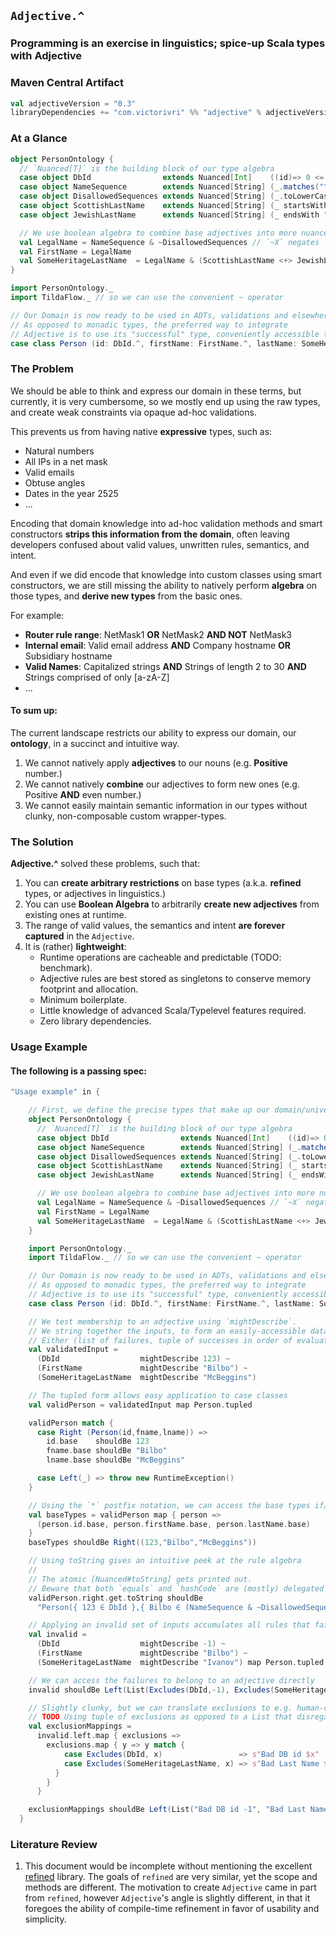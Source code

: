 ## `Adjective.^`

### Programming is an exercise in linguistics; spice-up Scala types with Adjective

### Maven Central Artifact
```scala
val adjectiveVersion = "0.3"
libraryDependencies += "com.victorivri" %% "adjective" % adjectiveVersion
```

### At a Glance
```scala
object PersonOntology {
  // `Nuanced[T]` is the building block of our type algebra
  case object DbId                extends Nuanced[Int]    ((id)=> 0 <= id && id < 2000000)
  case object NameSequence        extends Nuanced[String] (_.matches("^[A-Z][a-zA-Z]{1,31}$"))
  case object DisallowedSequences extends Nuanced[String] (_.toLowerCase.contains("fbomb"))
  case object ScottishLastName    extends Nuanced[String] (_ startsWith "Mc")
  case object JewishLastName      extends Nuanced[String] (_ endsWith "berg")

  // We use boolean algebra to combine base adjectives into more nuanced adjectives
  val LegalName = NameSequence & ~DisallowedSequences // `~X` negates `X`
  val FirstName = LegalName
  val SomeHeritageLastName  = LegalName & (ScottishLastName <+> JewishLastName) // `<+>` stands for Xor
}

import PersonOntology._
import TildaFlow._ // so we can use the convenient ~ operator

// Our Domain is now ready to be used in ADTs, validations and elsewhere.
// As opposed to monadic types, the preferred way to integrate
// Adjective is to use its "successful" type, conveniently accessible through `_.^`
case class Person (id: DbId.^, firstName: FirstName.^, lastName: SomeHeritageLastName.^)
```

### The Problem

We should be able to think and express our domain in these terms, but currently, it is very cumbersome, so we mostly end up
using the raw types, and create weak constraints via opaque ad-hoc validations.

This prevents us from having native __expressive__ types, such as:

- Natural numbers
- All IPs in a net mask 
- Valid emails
- Obtuse angles
- Dates in the year 2525
- ...

Encoding that domain knowledge into ad-hoc validation methods and smart constructors __strips this information from the domain__, 
often leaving developers confused about valid values, unwritten rules, semantics, and intent. 

And even if we did encode that knowledge into custom classes using smart constructors, we are still missing the ability 
to natively perform __algebra__ on those types, and __derive new types__ from the basic ones.

For example:

- __Router rule range__: NetMask1 __OR__ NetMask2 __AND NOT__ NetMask3
- __Internal email__: Valid email address __AND__ Company hostname __OR__ Subsidiary hostname
- __Valid Names__: Capitalized strings __AND__ Strings of length 2 to 30 __AND__ Strings comprised of only [a-zA-Z]
- ...

#### To sum up:
The current landscape restricts our ability to express our domain, our __ontology__, in a succinct and intuitive way.

1) We cannot natively apply __adjectives__ to our nouns (e.g. __Positive__ number.)
1) We cannot natively __combine__ our adjectives to form new ones (e.g. Positive __AND__ even number.)
1) We cannot easily maintain semantic information in our types without clunky, non-composable custom wrapper-types.

### The Solution

__Adjective.^__ solved these problems, such that:

1) You can __create arbitrary restrictions__ on base types (a.k.a. __refined__ types, or adjectives in linguistics.)
1) You can use __Boolean Algebra__ to arbitrarily __create new adjectives__ from existing ones at runtime.
1) The range of valid values, the semantics and intent __are forever captured__ in the `Adjective`.
1) It is (rather) __lightweight__:
    - Runtime operations are cacheable and predictable (TODO: benchmark).
    - Adjective rules are best stored as singletons to conserve memory footprint and allocation.
    - Minimum boilerplate. 
    - Little knowledge of advanced Scala/Typelevel features required.
    - Zero library dependencies.

### Usage Example

#### The following is a passing spec:

```scala
"Usage example" in {

    // First, we define the precise types that make up our domain/universe/ontology
    object PersonOntology {
      // `Nuanced[T]` is the building block of our type algebra
      case object DbId                extends Nuanced[Int]    ((id)=> 0 <= id && id < 2000000)
      case object NameSequence        extends Nuanced[String] (_.matches("^[A-Z][a-zA-Z]{1,31}$"))
      case object DisallowedSequences extends Nuanced[String] (_.toLowerCase.contains("fbomb"))
      case object ScottishLastName    extends Nuanced[String] (_ startsWith "Mc")
      case object JewishLastName      extends Nuanced[String] (_ endsWith "berg")

      // We use boolean algebra to combine base adjectives into more nuanced adjectives
      val LegalName = NameSequence & ~DisallowedSequences // `~X` negates `X`
      val FirstName = LegalName
      val SomeHeritageLastName  = LegalName & (ScottishLastName <+> JewishLastName) // `<+>` stands for Xor
    }

    import PersonOntology._
    import TildaFlow._ // so we can use the convenient ~ operator

    // Our Domain is now ready to be used in ADTs, validations and elsewhere.
    // As opposed to monadic types, the preferred way to integrate
    // Adjective is to use its "successful" type, conveniently accessible through `_.^`
    case class Person (id: DbId.^, firstName: FirstName.^, lastName: SomeHeritageLastName.^)

    // We test membership to an adjective using `mightDescribe`.
    // We string together the inputs, to form an easily-accessible data structure:
    // Either (list of failures, tuple of successes in order of evaluation)
    val validatedInput =
      (DbId                  mightDescribe 123) ~
      (FirstName             mightDescribe "Bilbo") ~
      (SomeHeritageLastName  mightDescribe "McBeggins")

    // The tupled form allows easy application to case classes
    val validPerson = validatedInput map Person.tupled

    validPerson match {
      case Right (Person(id,fname,lname)) =>
        id.base    shouldBe 123
        fname.base shouldBe "Bilbo"
        lname.base shouldBe "McBeggins"

      case Left(_) => throw new RuntimeException()
    }

    // Using the `*` postfix notation, we can access the base types if/when we wish
    val baseTypes = validPerson map { person =>
      (person.id.base, person.firstName.base, person.lastName.base)
    }
    baseTypes shouldBe Right((123,"Bilbo","McBeggins"))

    // Using toString gives an intuitive peek at the rule algebra
    //
    // The atomic [Nuanced#toString] gets printed out.
    // Beware that both `equals` and `hashCode` are (mostly) delegated to the `toString` implementation
    validPerson.right.get.toString shouldBe
      "Person({ 123 ∈ DbId },{ Bilbo ∈ (NameSequence & ~DisallowedSequences) },{ McBeggins ∈ ((NameSequence & ~DisallowedSequences) & (ScottishLastName | JewishLastName)) })"

    // Applying an invalid set of inputs accumulates all rules that failed
    val invalid =
      (DbId                  mightDescribe -1) ~
      (FirstName             mightDescribe "Bilbo") ~
      (SomeHeritageLastName  mightDescribe "Ivanov") map Person.tupled

    // We can access the failures to belong to an adjective directly
    invalid shouldBe Left(List(Excludes(DbId,-1), Excludes(SomeHeritageLastName, "Ivanov")))

    // Slightly clunky, but we can translate exclusions to e.g. human-readable validation strings - or anything else
    // TODO Using tuple of exclusions as opposed to a List that disregards types would make it easier.
    val exclusionMappings =
      invalid.left.map { exclusions =>
        exclusions.map { y => y match {
            case Excludes(DbId, x)                 => s"Bad DB id $x"
            case Excludes(SomeHeritageLastName, x) => s"Bad Last Name $x"
          }
        }
      }

    exclusionMappings shouldBe Left(List("Bad DB id -1", "Bad Last Name Ivanov"))
  }
```

### Literature Review

1) This document would be incomplete without mentioning the excellent [refined](https://github.com/fthomas/refined)
library. The goals of `refined` are very similar, yet the scope and methods are different. The motivation to create
`Adjective` came in part from `refined`, however `Adjective`'s angle is slightly different, in that it foregoes the ability of compile-time refinement in favor of usability and simplicity.
